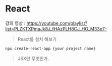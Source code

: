 # React
강의 영상 : <https://youtube.com/playlist?list=PLZKTXPmaJk8J_fHAzPLH8CJ_HO_M33e7->
>React를 설치 해보기
```
npx create-react-app {your project name}
```
> JSX란 무엇인가.

